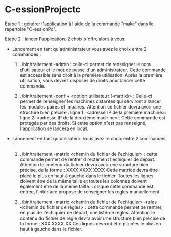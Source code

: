 # C-essionProjectc

Etape 1 : générer l'application à l'aide de la commande "make" dans le répertoire "C-essionPc". 

Etape 2 : lancer l'application. 2 choix s'offre alors à vous:
- Lancement en tant qu'administrateur vous avez le choix entre 2 commandes :
 
    1) ./bin/traitement -admin : celle-ci permet de renseigner le nom d'utilisateur et le mot de passe d'un administrateur. Cette         commande est accessible sans droit à la première utilisation. Après la première utilisation, vous devrez disposer de droits         pour lancer cette commande.

    2) ./bin/traitement -conf <chemin du fichier de conf> + <option utilisateur (-matrix)> : Celle-ci permet de renseigner les         machines distantes qui serviront à lancer les modules paires et impaires. Attention ce fichier devra avoir une         structure         bien précise : 
    ligne 1: <adresse IP de la première machine>:<port>
    ligne 2: <adresse IP de la deuxième machine>:<port>. 
    Cette commande est protégée par des droits. Si cette option n'est pas renseigné, l'application se lancera en local.


- Lancement en tant qu'utilisateur. Vous avez le choix entre 2 commandes :

    1) ./bin/traitement -matrix <chemin du fichier de l'echiquier> : cette commande permet de rentrer directement l'echiquier de départ.         Attention le contenu du fichier devra avoir une structure bien précise, de la forme :
    XXXX
    XXXX
    XXXX
    Cette matrice devra être placé le plus en haut à gauche dans le fichier.
    Toutes les lignes doivent être de la même taille et toutes les colonnes doivent également être de la même taille. Lorsque cette     commande est entrée, l'interface propose de renseigner les règles manuellement. 


    2) ./bin/traitement -matrix <chemin du fichier de l'echiquier> -rules <chemin du fichier de règles> : cette commande permet de         rentrer, en plus de l'echiquier de départ, une liste de règles. Attention le contenu du fichier de règle devra avoir une structure         bien précise de la forme :
    XXX
    XXXX
    XX
    Ces lignes devront être placées le plus en haut à gauche dans le fichier.


